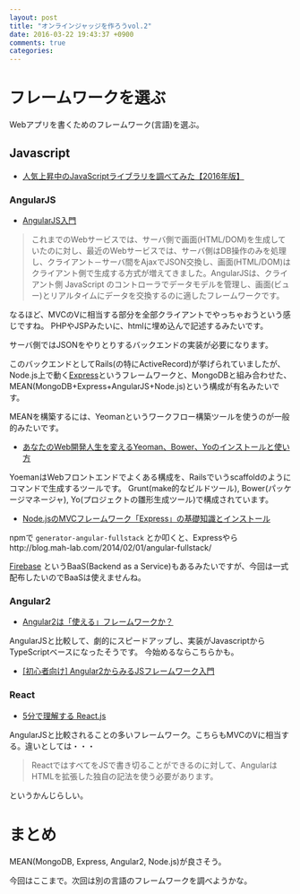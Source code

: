 ```yaml
---
layout: post
title: "オンラインジャッジを作ろうvol.2"
date: 2016-03-22 19:43:37 +0900
comments: true
categories:
---
```


# フレームワークを選ぶ
Webアプリを書くためのフレームワーク(言語)を選ぶ。

## Javascript

+ [人気上昇中のJavaScriptライブラリを調べてみた【2016年版】](http://www.buildinsider.net/web/popularjslib/2016)

### AngularJS

+ [AngularJS入門](http://www.tohoho-web.com/ex/angularjs.html)

> これまでのWebサービスでは、サーバ側で画面(HTML/DOM)を生成していたのに対し、最近のWebサービスでは、サーバ側はDB操作のみを処理し、クライアント－サーバ間をAjaxでJSON交換し、画面(HTML/DOM)はクライアント側で生成する方式が増えてきました。AngularJSは、クライアント側 JavaScript のコントローラでデータモデルを管理し、画面(ビュー)とリアルタイムにデータを交換するのに適したフレームワークです。

なるほど、MVCのVに相当する部分を全部クライアントでやっちゃおうという感じですね。
PHPやJSPみたいに、htmlに埋め込んで記述するみたいです。

サーバ側ではJSONをやりとりするバックエンドの実装が必要になります。

このバックエンドとしてRails(の特にActiveRecord)が挙げられていましたが、
Node.js上で動く[Express](http://expressjs.com/)というフレームワークと、MongoDBと組み合わせた、MEAN(MongoDB+Express+AngularJS+Node.js)という構成が有名みたいです。

MEANを構築するには、Yeomanというワークフロー構築ツールを使うのが一般的みたいです。

+ [あなたのWeb開発人生を変えるYeoman、Bower、Yoのインストールと使い方](http://www.atmarkit.co.jp/ait/articles/1407/02/news040.html)

YoemanはWebフロントエンドでよくある構成を、Railsでいうscaffoldのようにコマンドで生成するツールです。
Grunt(make的なビルドツール), Bower(パッケージマネージャ), Yo(プロジェクトの雛形生成ツール)で構成されています。

+ [Node.jsのMVCフレームワーク「Express」の基礎知識とインストール](http://www.atmarkit.co.jp/ait/articles/1503/04/news047.html)

npmで `generator-angular-fullstack` とか叩くと、Expressやらhttp://blog.mah-lab.com/2014/02/01/angular-fullstack/

[Firebase](https://html5experts.jp/technohippy/18040/) というBaaS(Backend as a Service)もあるみたいですが、今回は一式配布したいのでBaaSは使えませんね。


### Angular2

+ [Angular2は「使える」フレームワークか？](https://developers.eure.jp/tech/angular2_evaluation/)

AngularJSと比較して、劇的にスピードアップし、実装がJavascriptからTypeScriptベースになったそうです。
今始めるならこちらかも。

+ [[初心者向け] Angular2からみるJSフレームワーク入門](http://rdlabo.jp/angular2-373.php)


### React

+ [5分で理解する React.js](http://qiita.com/tomzoh/items/7fabe7cb57dd96425867)

AngularJSと比較されることの多いフレームワーク。こちらもMVCのVに相当する。違いとしては・・・

> ReactではすべてをJSで書き切ることができるのに対して、AngularはHTMLを拡張した独自の記法を使う必要があります。

というかんじらしい。


# まとめ

MEAN(MongoDB, Express, Angular2, Node.js)が良さそう。

今回はここまで。次回は別の言語のフレームワークを調べようかな。
